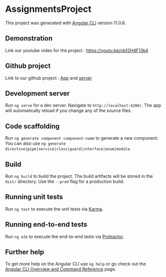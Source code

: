 # AssignmentsProject

This project was generated with [Angular CLI](https://github.com/angular/angular-cli) version 11.0.6.

## Demonstration

Link our youtube video for the project : https://youtu.be/ob12H4F13k4

## Github project

Link to our github project :
[App](https://github.com/jeremychoisy/Assignment-app) and [server](https://github.com/jeremychoisy/Assignment-server)

## Development server

Run `ng serve` for a dev server. Navigate to `http://localhost:4200/`. The app will automatically reload if you change
any of the source files.

## Code scaffolding

Run `ng generate component component-name` to generate a new component. You can also
use `ng generate directive|pipe|service|class|guard|interface|enum|module`.

## Build

Run `ng build` to build the project. The build artifacts will be stored in the `dist/` directory. Use the `--prod` flag
for a production build.

## Running unit tests

Run `ng test` to execute the unit tests via [Karma](https://karma-runner.github.io).

## Running end-to-end tests

Run `ng e2e` to execute the end-to-end tests via [Protractor](http://www.protractortest.org/).

## Further help

To get more help on the Angular CLI use `ng help` or go check out
the [Angular CLI Overview and Command Reference](https://angular.io/cli) page.
